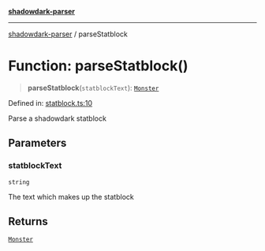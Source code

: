 [**shadowdark-parser**](../README.md)

***

[shadowdark-parser](../globals.md) / parseStatblock

# Function: parseStatblock()

> **parseStatblock**(`statblockText`): [`Monster`](../type-aliases/Monster.md)

Defined in: [statblock.ts:10](https://github.com/ashleytowner/shadowdark-parser/blob/dabe9e4969052fd9b68d443cdc0e58a3975f21cc/src/statblock.ts#L10)

Parse a shadowdark statblock

## Parameters

### statblockText

`string`

The text which makes up the statblock

## Returns

[`Monster`](../type-aliases/Monster.md)
